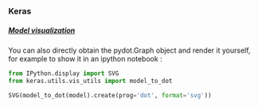### Keras
##### [Model visualization](https://keras.io/visualization/)
You can also directly obtain the pydot.Graph object and render it yourself, for example to show it in an ipython notebook :
``` python
from IPython.display import SVG
from keras.utils.vis_utils import model_to_dot

SVG(model_to_dot(model).create(prog='dot', format='svg'))
```